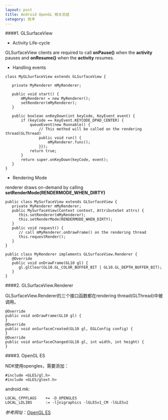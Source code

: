 ```yaml
---
layout: post
title: Android OpenGL 相关总结
category: 技术
---
```


####1. GLSurfaceView

* Activity Life-cycle

GLSurfaceView clients are required to call **onPause()** when the **activity** pauses 
and **onResume()** when the **activity** resumes. 

* Handling events

```
class MyGLSurfaceView extends GLSurfaceView {

   private MyRenderer mMyRenderer;

   public void start() {
       mMyRenderer = new MyRenderer();
       setRenderer(mMyRenderer);
   }

   public boolean onKeyDown(int keyCode, KeyEvent event) {
       if (keyCode == KeyEvent.KEYCODE_DPAD_CENTER) {
           queueEvent(new Runnable() {
               // This method will be called on the rendering thread(GLThread)
               public void run() {
                   mMyRenderer.func();
               }});
           return true;
       }
       return super.onKeyDown(keyCode, event);
   }
}
```

* Rendering Mode

renderer draws on-demand by calling **setRenderMode(RENDERMODE_WHEN_DIRTY)**

```
public class MySurfaceView extends GLSurfaceView {
   private MyRenderer mMyRenderer;
   public MySurfaceView(Context context, AttributeSet attrs) {
      this.setRenderer(mMyRenderer);
      this.setRenderMode(RENDERMODE_WHEN_DIRTY);
   }
   public void request() {
      // call mMyRenderer.onDrawFrame() on the rendering thread
      this.requestRender();
   }
}

public class MyRenderer implements GLSurfaceView.Renderer {
   @Override
   public void onDrawFrame(GL10 gl) {
      gl.glClear(GL10.GL_COLOR_BUFFER_BIT | GL10.GL_DEPTH_BUFFER_BIT);
   }
}
```

####2. GLSurfaceView.Renderer

GLSurfaceView.Renderer的三个接口函数都在rendering thread(GLThread)中被调用。

```
@Override
public void onDrawFrame(GL10 gl) {
}
@Override
public void onSurfaceCreated(GL10 gl, EGLConfig config) {
}
@Override
public void onSurfaceChanged(GL10 gl, int width, int height) {
}
```

####3. OpenGL ES

NDK使用opengles，需要添加：

```
#include <GLES/gl.h>
#include <GLES/glext.h>
```

android.mk:

```
LOCAL_CPPFLAGS    += -D_OPENGLES
LOCAL_LDLIBS      := -ljnigraphics -lGLESv1_CM -lGLESv2
```

*参考网址*：[OpenGL ES](http://developer.android.com/guide/topics/graphics/opengl.html "Markdown")
